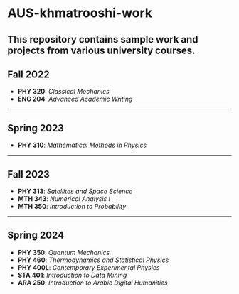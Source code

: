 # AUS-khmatrooshi-work
This repository contains sample work and projects from various university courses.
---

## Fall 2022
- **PHY 320**: *Classical Mechanics*  
- **ENG 204**: *Advanced Academic Writing*

---

## Spring 2023
- **PHY 310**: *Mathematical Methods in Physics*

---

## Fall 2023
- **PHY 313**: *Satellites and Space Science*
- **MTH 343**: *Numerical Analysis I*
- **MTH 350**: *Introduction to Probability*  

---

## Spring 2024
- **PHY 350**: *Quantum Mechanics* 
- **PHY 460**: *Thermodynamics and Statistical Physics*
- **PHY 400L**: *Contemporary Experimental Physics*
- **STA 401**: *Introduction to Data Mining*
- **ARA 250**: *Introduction to Arabic Digital Humanities* 
